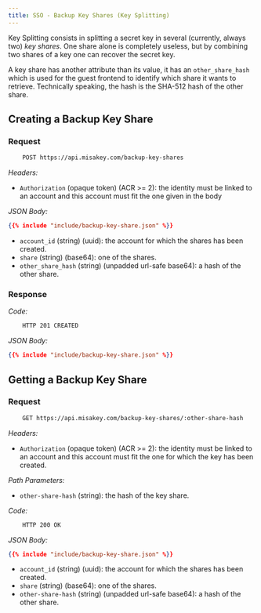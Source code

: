 ```yaml
---
title: SSO - Backup Key Shares (Key Splitting)
---
```


Key Splitting consists in splitting a secret key in several (currently, always two) *key shares*.
One share alone is completely useless, but by combining two shares of a key one can recover the secret key.

A key share has another attribute than its value,
it has an `other_share_hash` which is used for the guest frontend to identify which share it wants to retrieve.
Technically speaking, the hash is the SHA-512 hash of the other share.

## Creating a Backup Key Share

### Request

```bash
    POST https://api.misakey.com/backup-key-shares
```

_Headers:_
- `Authorization` (opaque token) (ACR >= 2): the identity must be linked to an account and this account must fit the one given in the body

_JSON Body:_
```json
{{% include "include/backup-key-share.json" %}}
```

- `account_id` (string) (uuid): the account for which the shares has been created.
- `share` (string) (base64): one of the shares.
- `other_share_hash` (string) (unpadded url-safe base64): a hash of the other share.

### Response

_Code:_
```bash
    HTTP 201 CREATED
```

_JSON Body:_
```json
{{% include "include/backup-key-share.json" %}}
```

## Getting a Backup Key Share

### Request

```bash
    GET https://api.misakey.com/backup-key-shares/:other-share-hash
```

_Headers:_
- `Authorization` (opaque token) (ACR >= 2): the identity must be linked to an account and this account must fit the one for which the key has been created.

_Path Parameters:_
- `other-share-hash` (string): the hash of the key share.

_Code:_
```bash
    HTTP 200 OK
```

_JSON Body:_
```json
{{% include "include/backup-key-share.json" %}}
```

- `account_id` (string) (uuid): the account for which the shares has been created.
- `share` (string) (base64): one of the shares.
- `other-share-hash` (string) (unpadded url-safe base64): a hash of the other share.
